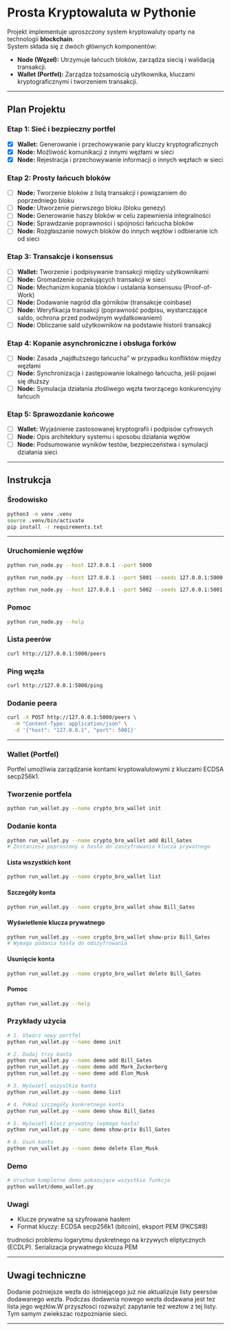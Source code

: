 # Prosta Kryptowaluta w Pythonie

Projekt implementuje uproszczony system kryptowaluty oparty na technologii **blockchain**.  
System składa się z dwóch głównych komponentów:

- **Node (Węzeł):** Utrzymuje łańcuch bloków, zarządza siecią i walidacją transakcji.
- **Wallet (Portfel):** Zarządza tożsamością użytkownika, kluczami kryptograficznymi i tworzeniem transakcji.

---

## Plan Projektu

### **Etap 1: Sieć i bezpieczny portfel**

- [x] **Wallet:** Generowanie i przechowywanie pary kluczy kryptograficznych
- [x] **Node:** Możliwość komunikacji z innymi węzłami w sieci
- [x] **Node:** Rejestracja i przechowywanie informacji o innych węzłach w sieci

### **Etap 2: Prosty łańcuch bloków**

- [ ] **Node:** Tworzenie bloków z listą transakcji i powiązaniem do poprzedniego bloku
- [ ] **Node:** Utworzenie pierwszego bloku (bloku genezy)
- [ ] **Node:** Generowanie haszy bloków w celu zapewnienia integralności
- [ ] **Node:** Sprawdzanie poprawności i spójności łańcucha bloków
- [ ] **Node:** Rozgłaszanie nowych bloków do innych węzłów i odbieranie ich od sieci

### **Etap 3: Transakcje i konsensus**

- [ ] **Wallet:** Tworzenie i podpisywanie transakcji między użytkownikami
- [ ] **Node:** Gromadzenie oczekujących transakcji w sieci
- [ ] **Node:** Mechanizm kopania bloków i ustalania konsensusu (Proof-of-Work)
- [ ] **Node:** Dodawanie nagród dla górników (transakcje coinbase)
- [ ] **Node:** Weryfikacja transakcji (poprawność podpisu, wystarczające saldo, ochrona przed podwójnym wydatkowaniem)
- [ ] **Node:** Obliczanie sald użytkowników na podstawie historii transakcji

### **Etap 4: Kopanie asynchroniczne i obsługa forków**

- [ ] **Node:** Zasada „najdłuższego łańcucha” w przypadku konfliktów między węzłami
- [ ] **Node:** Synchronizacja i zastępowanie lokalnego łańcucha, jeśli pojawi się dłuższy
- [ ] **Node:** Symulacja działania złośliwego węzła tworzącego konkurencyjny łańcuch

### **Etap 5: Sprawozdanie końcowe**

- [ ] **Wallet:** Wyjaśnienie zastosowanej kryptografii i podpisów cyfrowych
- [ ] **Node:** Opis architektury systemu i sposobu działania węzłów
- [ ] **Node:** Podsumowanie wyników testów, bezpieczeństwa i symulacji działania sieci

---

## Instrukcja

### Środowisko

```bash
python3 -m venv .venv
source .venv/bin/activate
pip install -r requirements.txt
```

---

### Uruchomienie węzłów

```bash
python run_node.py --host 127.0.0.1 --port 5000

python run_node.py --host 127.0.0.1 --port 5001 --seeds 127.0.0.1:5000

python run_node.py --host 127.0.0.1 --port 5002 --seeds 127.0.0.1:5001
```

### Pomoc

```bash
python run_node.py --help
```

### Lista peerów

```bash
curl http://127.0.0.1:5000/peers
```

### Ping węzła

```bash
curl http://127.0.0.1:5000/ping
```

### Dodanie peera

```bash
curl -X POST http://127.0.0.1:5000/peers \
  -H "Content-Type: application/json" \
  -d '{"host": "127.0.0.1", "port": 5001}'
```

---

### Wallet (Portfel)

Portfel umożliwia zarządzanie kontami kryptowalutowymi z kluczami ECDSA secp256k1.

### Tworzenie portfela

```bash
python run_wallet.py --name crypto_bro_wallet init
```

### Dodanie konta

```bash
python run_wallet.py --name crypto_bro_wallet add Bill_Gates
# Zostaniesz poproszony o hasło do zaszyfrowania klucza prywatnego
```

#### Lista wszystkich kont

```bash
python run_wallet.py --name crypto_bro_wallet list
```

#### Szczegóły konta

```bash
python run_wallet.py --name crypto_bro_wallet show Bill_Gates
```

#### Wyświetlenie klucza prywatnego

```bash
python run_wallet.py --name crypto_bro_wallet show-priv Bill_Gates
# Wymaga podania hasła do odszyfrowania
```

#### Usunięcie konta

```bash
python run_wallet.py --name crypto_bro_wallet delete Bill_Gates
```

#### Pomoc

```bash
python run_wallet.py --help
```

### Przykłady użycia

```bash
# 1. Utwórz nowy portfel
python run_wallet.py --name demo init

# 2. Dodaj trzy konta
python run_wallet.py --name demo add Bill_Gates
python run_wallet.py --name demo add Mark_Zuckerberg
python run_wallet.py --name demo add Elon_Musk

# 3. Wyświetl wszystkie konta
python run_wallet.py --name demo list

# 4. Pokaż szczegóły konkretnego konta
python run_wallet.py --name demo show Bill_Gates

# 5. Wyświetl klucz prywatny (wymaga hasła)
python run_wallet.py --name demo show-priv Bill_Gates

# 6. Usuń konto
python run_wallet.py --name demo delete Elon_Musk
```

### Demo

```bash
# Uruchom kompletne demo pokazujące wszystkie funkcje
python wallet/demo_wallet.py
```

### Uwagi

- Klucze prywatne są szyfrowane hasłem
- Format kluczy: ECDSA secp256k1 (bitcoin), eksport PEM (PKCS#8)

trudności problemu logarytmu dyskretnego na krzywych eliptycznych (ECDLP).
Serializacja prywatnego klcuza PEM

---

## Uwagi techniczne

Dodanie poźniejsze wezła do istniejącego już nie aktualizuje listy peersów dodawanego wezła.
Podczas dodawnia nowego wezła dodawana jest tez lista jego węzłów.W przyszłosci rozważyć zapytanie też wezłow z tej
listy. Tym samym zwiekszac rozpoznianie sieci.
 
---